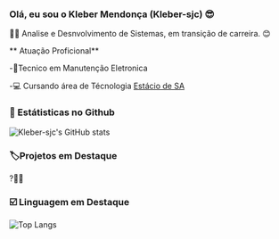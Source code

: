 ### Olá, eu sou o Kleber Mendonça (Kleber-sjc) 😎

🧑‍🎓 Analise e Desnvolvimento de Sistemas, em transição de carreira. 😊

** Atuação Proficional**

-🔌Tecnico em Manutenção Eletronica

-💻 Cursando área de Técnologia   [Estácio de SA](https://estacio.br/)

### 🤖 Estátisticas no Github

![Kleber-sjc's GitHub stats](https://github-readme-stats.vercel.app/api?username=Kleber-sjc&show_icons=true&theme=octacat)

### 🏷️Projetos em Destaque

?👨‍💻

### ☑️ Linguagem em Destaque

![Top Langs](https://github-readme-stats.vercel.app/api/top-langs/?username=Kleber-sjc&layout=compact)
